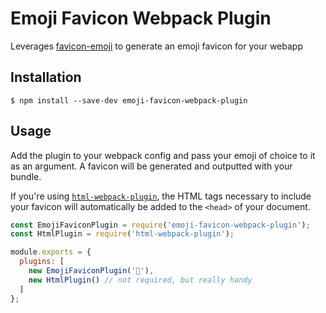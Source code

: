 # Emoji Favicon Webpack Plugin

Leverages [favicon-emoji](https://github.com/albinekb/favicon-emoji) to generate an emoji favicon for your webapp

## Installation

```shell
$ npm install --save-dev emoji-favicon-webpack-plugin
```

## Usage

Add the plugin to your webpack config and pass your emoji of choice to it as an argument. A favicon will be generated and outputted with your bundle.

If you're using [`html-webpack-plugin`](https://github.com/jantimon/html-webpack-plugin), the HTML tags necessary to include your favicon will automatically be added to the `<head>` of your document.

```js
const EmojiFaviconPlugin = require('emoji-favicon-webpack-plugin');
const HtmlPlugin = require('html-webpack-plugin');

module.exports = {
  plugins: [
    new EmojiFaviconPlugin('🦑'),
    new HtmlPlugin() // not required, but really handy
  ]
};
```
